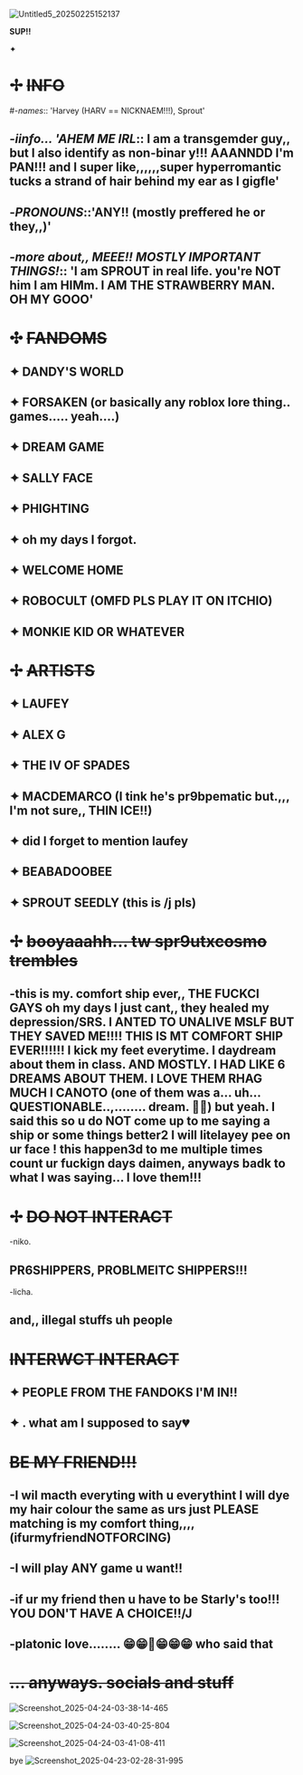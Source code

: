 ![Untitled5_20250225152137](https://github.com/user-attachments/assets/092e78a3-7926-448d-86f1-5bed91b061f2)

**SUP!!**

 ✦

# ✢ ~~INFO~~
#-*names*:: 'Harvey (HARV == NICKNAEM!!!), Sprout'

## -*iinfo... 'AHEM ME IRL*:: I am a transgemder guy,, but I also identify as non-binar y!!! AAANNDD I'm PAN!!! and I super like,,,,,,super hyperromantic tucks a strand of hair behind my ear as I gigfle'
## -*PRONOUNS*::'ANY!! (mostly preffered he or they,,)'
## -*more about,, MEEE!! MOSTLY IMPORTANT THINGS!*:: 'I am SPROUT in real life. you're NOT him I am HIMm. I AM THE STRAWBERRY MAN. OH MY GOOO'

# ✣ ~~FANDOMS~~
## ✦ DANDY'S WORLD
## ✦ FORSAKEN (or basically any roblox lore thing.. games..... yeah....)
## ✦ DREAM GAME
## ✦ SALLY FACE
## ✦ PHIGHTING
## ✦ oh my days I forgot. 
## ✦ WELCOME HOME
## ✦ ROBOCULT (OMFD PLS PLAY IT ON ITCHIO) 
## ✦ MONKIE KID OR WHATEVER


# ✢ ~~ARTISTS~~
## ✦ LAUFEY
## ✦ ALEX G
## ✦ THE IV OF SPADES
## ✦ MACDEMARCO (I tink he's pr9bpematic but.,,, I'm not sure,, THIN ICE!!) 
## ✦ did I forget to mention laufey
## ✦ BEABADOOBEE
## ✦ SPROUT SEEDLY             (this is /j pls) 

# ✢ ~~booyaaahh... tw spr9utxcosmo trembles~~
## -this is my. comfort ship ever,, THE FUCKCI GAYS oh my days I just cant,, they healed my depression/SRS. I ANTED TO UNALIVE MSLF BUT THEY SAVED ME!!!! THIS IS MT COMFORT SHIP EVER!!!!!! I kick my feet everytime. I daydream about them in class. AND MOSTLY. I HAD LIKE 6 DREAMS ABOUT THEM. I LOVE THEM RHAG MUCH I CANOTO (one of them was a... uh... QUESTIONABLE..,........ dream. 🙁👅) but yeah. I said this so u do NOT come up to me saying a ship or some things better2 I will litelayey pee on ur face ! this happen3d to me multiple times count ur fuckign days daimen, anyways badk to what I was saying... I love them!!!

# ✢ ~~DO NOT INTERACT~~
-niko.
## PR6SHIPPERS, PROBLMEITC SHIPPERS!!! 
-licha.
## and,, illegal stuffs uh people

# ~~INTERWCT INTERACT~~
## ✦ PEOPLE FROM THE FANDOKS I'M IN!! 
## ✦ . what am I supposed to say💔

# ~~BE MY FRIEND!!!~~
## -I wil macth everyting with u everythint I will dye my hair colour the same as urs just PLEASE matching is my comfort thing,,,, (ifurmyfriendNOTFORCING) 
## -I will play ANY game u want!! 
## -if ur my friend then u have to be Starly's too!!! YOU DON'T HAVE A CHOICE!!/J
## -platonic love........ 😁😁👅😁😁😁 who said that

# ~~... anyways. socials and stuff~~

![Screenshot_2025-04-24-03-38-14-465](https://github.com/user-attachments/assets/df182ada-f13d-477c-91e1-e726f72a08b7)

![Screenshot_2025-04-24-03-40-25-804](https://github.com/user-attachments/assets/df78426a-18f2-44c8-a6f2-8488fdd912bf)

![Screenshot_2025-04-24-03-41-08-411](https://github.com/user-attachments/assets/cee5ce22-2cdb-4d6b-9590-084c3a0ce40f)









bye
![Screenshot_2025-04-23-02-28-31-995](https://github.com/user-attachments/assets/29a13f76-04dc-4e14-9e43-8d449c64ecb5)



